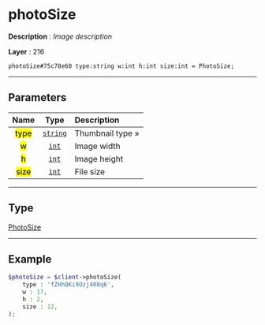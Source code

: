 # photoSize

**Description** : *Image description*

**Layer** : 216

```tl
photoSize#75c78e60 type:string w:int h:int size:int = PhotoSize;
```

---

## Parameters

| Name | Type | Description |
| :---: | :---: | :--- |
| <mark>type</mark> | [`string`](type/string) | Thumbnail type » |
| <mark>w</mark> | [`int`](type/int) | Image width |
| <mark>h</mark> | [`int`](type/int) | Image height |
| <mark>size</mark> | [`int`](type/int) | File size |

---

## Type

[PhotoSize](type/PhotoSize)

---

## Example

```php
$photoSize = $client->photoSize(
	type : 'fZHhQKi9Ozj408q6',
	w : 17,
	h : 2,
	size : 12,
);
```